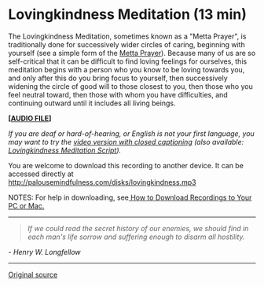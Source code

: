 Lovingkindness Meditation (13 min)
==================================

The Lovingkindness Meditation, sometimes known as a "Metta Prayer", is
traditionally done for successively wider circles of caring, beginning with
yourself (see a simple form of the [Metta Prayer][38]). Because many of us are
so self-critical that it can be difficult to find loving feelings for
ourselves, this meditation begins with a person who you know to be loving
towards you, and only after this do you bring focus to yourself, then
successively widening the circle of good will to those closest to you, then
those who you feel neutral toward, then those with whom you have difficulties,
and continuing outward until it includes all living beings.

**[[AUDIO FILE][41]]**
  

_If you are deaf or hard-of-hearing, or English is not your first language, you
may want to try the [video version with closed captioning][39] (also
available: [Lovingkindness Meditation Script][40])._

You are welcome to download this recording to another device. It can be
accessed directly at <http://palousemindfulness.com/disks/lovingkindness.mp3>

NOTES: For help in downloading, see[ How to Download Recordings to Your PC or Mac.][42]

-----  

> _If we could read the secret history of our enemies, we should find in each
man's life sorrow and suffering enough to disarm all hostility._
  
\- _Henry W. Longfellow_


[38]: /docs/lovingkindness.pdf
[39]: https://www.youtube.com/watch?v=v1HdSkAJsRc&amp;index=8&amp;list=PLbiVpU59JkVaFMGi0A8Im_hfSh-SWsFwg
[40]: /docs/lovingkindness-med.pdf
[41]: /disks/lovingkindness.mp3
[42]: http://palousemindfulness.com/meditations/downloading.html
  
-----

[Original source](http://palousemindfulness.com/meditations/lovingkindness.html "Permalink to Lovingkindness Meditation")
